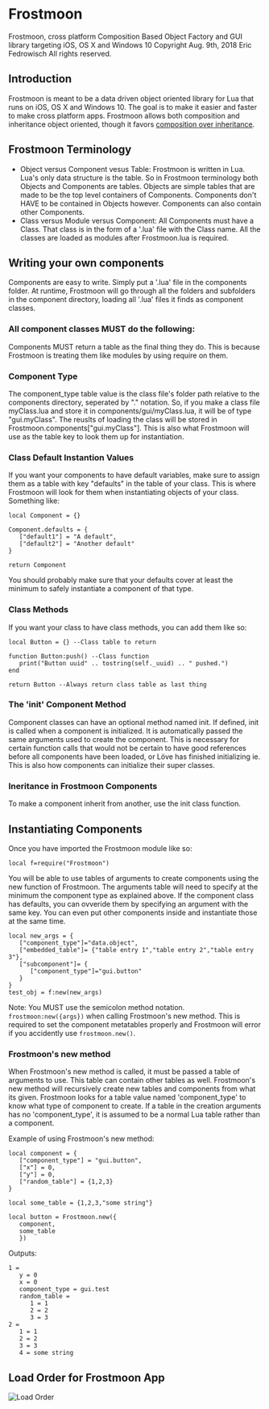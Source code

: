 # Frostmoon
Frostmoon, cross platform Composition Based Object Factory and GUI library
targeting iOS, OS X and Windows 10
Copyright Aug. 9th, 2018 Eric Fedrowisch All rights reserved.
## Introduction
Frostmoon is meant to be a data driven object oriented library for Lua that runs on iOS, OS X and Windows 10. The goal is to make it easier and faster to make cross platform apps. Frostmoon allows both composition and inheritance object oriented, though it favors [composition over inheritance](https://en.wikipedia.org/wiki/Composition_over_inheritance).
## Frostmoon Terminology
- Object versus Component vesus Table:
Frostmoon is written in Lua. Lua's only data structure is the table. So in Frostmoon terminology both Objects and Components are tables. Objects are simple tables that are made to be the top level containers of Components. Components don't HAVE to be contained in Objects however. Components can also contain other Components.
- Class versus Module versus Component:
All Components must have a Class. That class is in the form of a '.lua' file with the Class name. All the classes are loaded as modules after Frostmoon.lua is required.
## Writing your own components
Components are easy to write. Simply put a '.lua' file in the components folder.
At runtime, Frostmoon will go through all the folders and subfolders in the component directory, loading all '.lua' files it finds as component classes.
### All component classes MUST do the following:
Components MUST return a table as the final thing they do. This is because Frostmoon is treating them like modules by using require on them.
### Component Type
The component_type table value is the class file's folder path relative to the components directory, seperated by "." notation. So, if you make a class file myClass.lua and store it in components/gui/myClass.lua, it will be of type "gui.myClass". The reuslts of loading the class will be stored in Frostmoon.components["gui.myClass"]. This is also what Frostmoon will use as the table key to look them up for instantiation.
### Class Default Instantion Values
If you want your components to have default variables, make sure to assign them as a table with key "defaults" in the table of your class. This is where Frostmoon will look for them when instantiating objects of your class.
Something like:
```
local Component = {}

Component.defaults = {
   ["default1"] = "A default",
   ["default2"] = "Another default"
}

return Component
```

You should probably make sure that your defaults cover at least the minimum to safely instantiate a component of that type.
### Class Methods
If you want your class to have class methods, you can add them like so:
```
local Button = {} --Class table to return

function Button:push() --Class function
   print("Button uuid" .. tostring(self._uuid) .. " pushed.")
end

return Button --Always return class table as last thing
```
### The 'init' Component Method
Component classes can have an optional method named init. If defined, init is called when a component is initialized. It is automatically passed the same arguments used to create the component. This is necessary for certain function calls that would not be certain to have good references before all components have been loaded, or Löve has finished initializing ie. This is also how components can initialize their super classes.
### Ineritance in Frostmoon Components
To make a component inherit from another, use the init class function.
## Instantiating Components
Once you have imported the Frostmoon module like so:
```
local f=require("Frostmoon")
```
You will be able to use tables of arguments to create components using the
new function of Frostmoon. The arguments table will need to specify at the minimum the component type as explained above. If the component class has
defaults, you can ovveride them by specifying an argument with the same key.
You can even put other components inside and instantiate those at the same time.
```
local new_args = {
   ["component_type"]="data.object",
   ["embedded_table"]= {"table entry 1","table entry 2","table entry 3"},
   ["subcomponent"]= {
      ["component_type"]="gui.button"
   }
}
test_obj = f:new(new_args)
```
Note: You MUST use the semicolon method notation.
```frostmoon:new({args})``` when calling Frostmoon's new method. This is required to set the component metatables properly and Frostmoon will error if you accidently use ```frostmoon.new()```.
### Frostmoon's new method
When Frostmoon's new method is called, it must be passed a table of arguments to use. This table can contain other tables as well. Frostmoon's new method will recursively create new tables and components from what its given. Frostmoon looks for a table value named 'component_type' to know what type of component to create. If a table in the creation arguments has no 'component_type', it is assumed to be a normal Lua table rather than a component.

Example of using Frostmoon's new method:
```
local component = {
   ["component_type"] = "gui.button",
   ["x"] = 0,
   ["y"] = 0,
   ["random_table"] = {1,2,3}
}

local some_table = {1,2,3,"some string"}

local button = Frostmoon.new({
   component,
   some_table
   })
```

Outputs:
```
1 =
   y = 0
   x = 0
   component_type = gui.test
   random_table =
      1 = 1
      2 = 2
      3 = 3
2 =
   1 = 1
   2 = 2
   3 = 3
   4 = some string
```
## Load Order for Frostmoon App
![Load Order](/docs/Frostmoon_Load_Diagram.png "Frostmoon Load Order")
